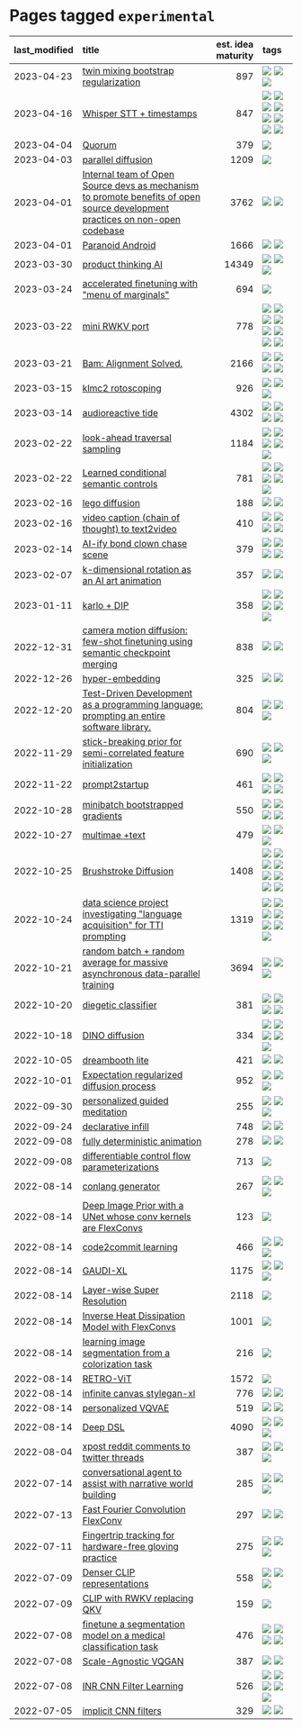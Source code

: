 # Pages tagged `experimental`

|last_modified|title|est. idea maturity|tags
|:---|:---|---:|:---|
|2023-04-23|[twin mixing bootstrap regularization](../twin_mixing_dropout.md)|897|[![](https://img.shields.io/badge/tag-experimental-eac1b9)](../tags/experimental.md) [![](https://img.shields.io/badge/tag-optimization-a9524c)](../tags/optimization.md) [![](https://img.shields.io/badge/tag-scaling-d5ffe)](../tags/scaling.md)|
|2023-04-16|[Whisper STT + timestamps](../whisper-stt-plus-timestamps.md)|847|[![](https://img.shields.io/badge/tag-colab-2b1421)](../tags/colab.md) [![](https://img.shields.io/badge/tag-dataset-fecb83)](../tags/dataset.md) [![](https://img.shields.io/badge/tag-experimental-eac1b9)](../tags/experimental.md) [![](https://img.shields.io/badge/tag-meta-997e5)](../tags/meta.md) [![](https://img.shields.io/badge/tag-prompting-ff6770)](../tags/prompting.md) [![](https://img.shields.io/badge/tag-publicgood-da6994)](../tags/publicgood.md) [![](https://img.shields.io/badge/tag-stability-734214)](../tags/stability.md) [![](https://img.shields.io/badge/tag-tooling-4aea2)](../tags/tooling.md)|
|2023-04-04|[Quorum](../quorum.md)|379|[![](https://img.shields.io/badge/tag-experimental-eac1b9)](../tags/experimental.md)|
|2023-04-03|[parallel diffusion](../parallel-diffusion.md)|1209|[![](https://img.shields.io/badge/tag-experimental-eac1b9)](../tags/experimental.md)|
|2023-04-01|[Internal team of Open Source devs as mechanism to promote benefits of open source development practices on non-open codebase](../store_walker.md)|3762|[![](https://img.shields.io/badge/tag-experimental-eac1b9)](../tags/experimental.md) [![](https://img.shields.io/badge/tag-stability-734214)](../tags/stability.md)|
|2023-04-01|[Paranoid Android](../paranoid-android.md)|1666|[![](https://img.shields.io/badge/tag-alignment-112e27)](../tags/alignment.md) [![](https://img.shields.io/badge/tag-experimental-eac1b9)](../tags/experimental.md)|
|2023-03-30|[product thinking AI](../product_thinking_ai.md)|14349|[![](https://img.shields.io/badge/tag-experimental-eac1b9)](../tags/experimental.md) [![](https://img.shields.io/badge/tag-foundation-7fe3bd)](../tags/foundation.md) [![](https://img.shields.io/badge/tag-tooling-4aea2)](../tags/tooling.md)|
|2023-03-24|[accelerated finetuning with "menu of marginals"](../menu_of_marginals.md)|694|[![](https://img.shields.io/badge/tag-experimental-eac1b9)](../tags/experimental.md)|
|2023-03-22|[mini RWKV port](../rust_rwkv.md)|778|[![](https://img.shields.io/badge/tag-RNN-0e5ec)](../tags/RNN.md) [![](https://img.shields.io/badge/tag-completed-4bcfd8)](../tags/completed.md) [![](https://img.shields.io/badge/tag-experimental-eac1b9)](../tags/experimental.md) [![](https://img.shields.io/badge/tag-ggml-36f98)](../tags/ggml.md) [![](https://img.shields.io/badge/tag-mobilenet-3a9a4f)](../tags/mobilenet.md) [![](https://img.shields.io/badge/tag-model_compression-d9f12f)](../tags/model_compression.md) [![](https://img.shields.io/badge/tag-tooling-4aea2)](../tags/tooling.md) [![](https://img.shields.io/badge/tag-wip-4a3565)](../tags/wip.md)|
|2023-03-21|[Bam: Alignment Solved.](../ezmode_alignment.md)|2166|[![](https://img.shields.io/badge/tag-alignment-112e27)](../tags/alignment.md) [![](https://img.shields.io/badge/tag-dataset-fecb83)](../tags/dataset.md) [![](https://img.shields.io/badge/tag-experimental-eac1b9)](../tags/experimental.md) [![](https://img.shields.io/badge/tag-meta-997e5)](../tags/meta.md)|
|2023-03-15|[klmc2 rotoscoping](../klmc2_rotoscoping.md)|926|[![](https://img.shields.io/badge/tag-animation-3a20e)](../tags/animation.md) [![](https://img.shields.io/badge/tag-experimental-eac1b9)](../tags/experimental.md) [![](https://img.shields.io/badge/tag-tooling-4aea2)](../tags/tooling.md)|
|2023-03-14|[audioreactive tide](../audioreactive_tide.md)|4302|[![](https://img.shields.io/badge/tag-animation-3a20e)](../tags/animation.md) [![](https://img.shields.io/badge/tag-completed-4bcfd8)](../tags/completed.md) [![](https://img.shields.io/badge/tag-experimental-eac1b9)](../tags/experimental.md) [![](https://img.shields.io/badge/tag-publication-6a156e)](../tags/publication.md)|
|2023-02-22|[look-ahead traversal sampling](../look-ahead-traversal-sampling.md)|1184|[![](https://img.shields.io/badge/tag-MCMC-b59164)](../tags/MCMC.md) [![](https://img.shields.io/badge/tag-animation-3a20e)](../tags/animation.md) [![](https://img.shields.io/badge/tag-control-2b1224)](../tags/control.md) [![](https://img.shields.io/badge/tag-experimental-eac1b9)](../tags/experimental.md) [![](https://img.shields.io/badge/tag-image_generation-d548d8)](../tags/image_generation.md)|
|2023-02-22|[Learned conditional semantic controls](../learned-conditional-semantic-controls.md)|781|[![](https://img.shields.io/badge/tag-animation-3a20e)](../tags/animation.md) [![](https://img.shields.io/badge/tag-colab-2b1421)](../tags/colab.md) [![](https://img.shields.io/badge/tag-experimental-eac1b9)](../tags/experimental.md) [![](https://img.shields.io/badge/tag-prompting-ff6770)](../tags/prompting.md) [![](https://img.shields.io/badge/tag-tooling-4aea2)](../tags/tooling.md)|
|2023-02-16|[lego diffusion](../lego-diffusion.md)|188|[![](https://img.shields.io/badge/tag-dataset-fecb83)](../tags/dataset.md) [![](https://img.shields.io/badge/tag-experimental-eac1b9)](../tags/experimental.md)|
|2023-02-16|[video caption (chain of thought) to text2video](../video_caption_transfer.md)|410|[![](https://img.shields.io/badge/tag-animation-3a20e)](../tags/animation.md) [![](https://img.shields.io/badge/tag-experimental-eac1b9)](../tags/experimental.md) [![](https://img.shields.io/badge/tag-prompting-ff6770)](../tags/prompting.md) [![](https://img.shields.io/badge/tag-tooling-4aea2)](../tags/tooling.md)|
|2023-02-14|[AI-ify bond clown chase scene](../bond_clown_chase_scene.md)|379|[![](https://img.shields.io/badge/tag-animation-3a20e)](../tags/animation.md) [![](https://img.shields.io/badge/tag-experimental-eac1b9)](../tags/experimental.md) [![](https://img.shields.io/badge/tag-foundation-7fe3bd)](../tags/foundation.md) [![](https://img.shields.io/badge/tag-wip-4a3565)](../tags/wip.md)|
|2023-02-07|[k-dimensional rotation as an AI art animation](../kd_rotation_as_ai_art_animation.md)|357|[![](https://img.shields.io/badge/tag-animation-3a20e)](../tags/animation.md) [![](https://img.shields.io/badge/tag-experimental-eac1b9)](../tags/experimental.md)|
|2023-01-11|[karlo + DIP](../karlo-dip.md)|358|[![](https://img.shields.io/badge/tag-deepimageprior-96f12e)](../tags/deepimageprior.md) [![](https://img.shields.io/badge/tag-experimental-eac1b9)](../tags/experimental.md) [![](https://img.shields.io/badge/tag-imagegeneration-5e378d)](../tags/imagegeneration.md) [![](https://img.shields.io/badge/tag-prior-394ee4)](../tags/prior.md) [![](https://img.shields.io/badge/tag-wip-4a3565)](../tags/wip.md)|
|2022-12-31|[camera motion diffusion: few-shot finetuning using semantic checkpoint merging](../residual_checkpoint_finetune_for_motion_transfer.md)|838|[![](https://img.shields.io/badge/tag-animation-3a20e)](../tags/animation.md) [![](https://img.shields.io/badge/tag-experimental-eac1b9)](../tags/experimental.md)|
|2022-12-26|[hyper-embedding](../hyperembedding.md)|325|[![](https://img.shields.io/badge/tag-experimental-eac1b9)](../tags/experimental.md) [![](https://img.shields.io/badge/tag-wip-4a3565)](../tags/wip.md)|
|2022-12-20|[Test-Driven Development as a programming language: prompting an entire software library.](../tdd_is_2_op.md)|804|[![](https://img.shields.io/badge/tag-experimental-eac1b9)](../tags/experimental.md) [![](https://img.shields.io/badge/tag-prompting-ff6770)](../tags/prompting.md) [![](https://img.shields.io/badge/tag-tooling-4aea2)](../tags/tooling.md)|
|2022-11-29|[stick-breaking prior for semi-correlated feature initialization](../stickbreaking-init.md)|690|[![](https://img.shields.io/badge/tag-experimental-eac1b9)](../tags/experimental.md) [![](https://img.shields.io/badge/tag-modeling-98b52b)](../tags/modeling.md) [![](https://img.shields.io/badge/tag-wip-4a3565)](../tags/wip.md)|
|2022-11-22|[prompt2startup](../prompt2startup.md)|461|[![](https://img.shields.io/badge/tag-animation-3a20e)](../tags/animation.md) [![](https://img.shields.io/badge/tag-experimental-eac1b9)](../tags/experimental.md) [![](https://img.shields.io/badge/tag-prompting-ff6770)](../tags/prompting.md) [![](https://img.shields.io/badge/tag-tooling-4aea2)](../tags/tooling.md)|
|2022-10-28|[minibatch bootstrapped gradients](../minibatch-bootstrapped-gradients.md)|550|[![](https://img.shields.io/badge/tag-experimental-eac1b9)](../tags/experimental.md) [![](https://img.shields.io/badge/tag-optimization-a9524c)](../tags/optimization.md) [![](https://img.shields.io/badge/tag-training-ebbec3)](../tags/training.md) [![](https://img.shields.io/badge/tag-wip-4a3565)](../tags/wip.md)|
|2022-10-27|[multimae +text](../multimae_w_text.md)|479|[![](https://img.shields.io/badge/tag-experimental-eac1b9)](../tags/experimental.md) [![](https://img.shields.io/badge/tag-prompting-ff6770)](../tags/prompting.md) [![](https://img.shields.io/badge/tag-text-869cae)](../tags/text.md)|
|2022-10-25|[Brushstroke Diffusion](../brushstroke-diffusion.md)|1408|[![](https://img.shields.io/badge/tag-artisticstyletransfer-3c7f53)](../tags/artisticstyletransfer.md) [![](https://img.shields.io/badge/tag-creativity-22d494)](../tags/creativity.md) [![](https://img.shields.io/badge/tag-deepgenerativemodeling-90446b)](../tags/deepgenerativemodeling.md) [![](https://img.shields.io/badge/tag-experimental-eac1b9)](../tags/experimental.md) [![](https://img.shields.io/badge/tag-imageprocessing-35d2ce)](../tags/imageprocessing.md) [![](https://img.shields.io/badge/tag-modeltraining-8e95e2)](../tags/modeltraining.md) [![](https://img.shields.io/badge/tag-painting-be4650)](../tags/painting.md) [![](https://img.shields.io/badge/tag-wip-4a3565)](../tags/wip.md)|
|2022-10-24|[data science project investigating "language acquisition" for TTI prompting](../tti_language_aqcuisition.md)|1319|[![](https://img.shields.io/badge/tag-alignment-112e27)](../tags/alignment.md) [![](https://img.shields.io/badge/tag-dataset-fecb83)](../tags/dataset.md) [![](https://img.shields.io/badge/tag-experimental-eac1b9)](../tags/experimental.md) [![](https://img.shields.io/badge/tag-prompting-ff6770)](../tags/prompting.md) [![](https://img.shields.io/badge/tag-publication-6a156e)](../tags/publication.md) [![](https://img.shields.io/badge/tag-publicgood-da6994)](../tags/publicgood.md) [![](https://img.shields.io/badge/tag-stability-734214)](../tags/stability.md)|
|2022-10-21|[random batch + random average for massive asynchronous data-parallel training](../async-evolutionary-ddp.md)|3694|[![](https://img.shields.io/badge/tag-experimental-eac1b9)](../tags/experimental.md) [![](https://img.shields.io/badge/tag-foundation-7fe3bd)](../tags/foundation.md) [![](https://img.shields.io/badge/tag-tooling-4aea2)](../tags/tooling.md)|
|2022-10-20|[diegetic classifier](../diegetic-classifier.md)|381|[![](https://img.shields.io/badge/tag-audio-1dc0d1)](../tags/audio.md) [![](https://img.shields.io/badge/tag-classification-4d5a4)](../tags/classification.md) [![](https://img.shields.io/badge/tag-experimental-eac1b9)](../tags/experimental.md) [![](https://img.shields.io/badge/tag-text_to_sound-e168be)](../tags/text_to_sound.md)|
|2022-10-18|[DINO diffusion](../DINO-diffusion.md)|334|[![](https://img.shields.io/badge/tag-completed-4bcfd8)](../tags/completed.md) [![](https://img.shields.io/badge/tag-experimental-eac1b9)](../tags/experimental.md) [![](https://img.shields.io/badge/tag-nerf-e7673c)](../tags/nerf.md) [![](https://img.shields.io/badge/tag-tooling-4aea2)](../tags/tooling.md) [![](https://img.shields.io/badge/tag-wip-4a3565)](../tags/wip.md)|
|2022-10-05|[dreambooth lite](../dreambooth-lite.md)|421|[![](https://img.shields.io/badge/tag-experimental-eac1b9)](../tags/experimental.md) [![](https://img.shields.io/badge/tag-tooling-4aea2)](../tags/tooling.md)|
|2022-10-01|[Expectation regularized diffusion process](../expectation-regularized-diffusion.md)|952|[![](https://img.shields.io/badge/tag-experimental-eac1b9)](../tags/experimental.md) [![](https://img.shields.io/badge/tag-stability-734214)](../tags/stability.md) [![](https://img.shields.io/badge/tag-wip-4a3565)](../tags/wip.md)|
|2022-09-30|[personalized guided meditation](../personalized-guided-meditation.md)|255|[![](https://img.shields.io/badge/tag-dataset-fecb83)](../tags/dataset.md) [![](https://img.shields.io/badge/tag-experimental-eac1b9)](../tags/experimental.md) [![](https://img.shields.io/badge/tag-prompting-ff6770)](../tags/prompting.md)|
|2022-09-24|[declarative infill](../declarative-infill.md)|748|[![](https://img.shields.io/badge/tag-MILESTONE_POC-fe4dc)](../tags/MILESTONE_POC.md) [![](https://img.shields.io/badge/tag-experimental-eac1b9)](../tags/experimental.md)|
|2022-09-08|[fully deterministic animation](../fully-deterministic-animation.md)|278|[![](https://img.shields.io/badge/tag-animation-3a20e)](../tags/animation.md) [![](https://img.shields.io/badge/tag-experimental-eac1b9)](../tags/experimental.md)|
|2022-09-08|[differentiable control flow parameterizations](../differentiable-control-flow-parameterizations.md)|713|[![](https://img.shields.io/badge/tag-experimental-eac1b9)](../tags/experimental.md)|
|2022-08-14|[conlang generator](../conlang_lm.md)|267|[![](https://img.shields.io/badge/tag-carp-cc5ed7)](../tags/carp.md) [![](https://img.shields.io/badge/tag-dataset-fecb83)](../tags/dataset.md) [![](https://img.shields.io/badge/tag-experimental-eac1b9)](../tags/experimental.md)|
|2022-08-14|[Deep Image Prior with a UNet whose conv kernels are FlexConvs](../FlexConv_DIP.md)|123|[![](https://img.shields.io/badge/tag-experimental-eac1b9)](../tags/experimental.md)|
|2022-08-14|[code2commit learning](../code2commit-learning.md)|466|[![](https://img.shields.io/badge/tag-carp-cc5ed7)](../tags/carp.md) [![](https://img.shields.io/badge/tag-experimental-eac1b9)](../tags/experimental.md) [![](https://img.shields.io/badge/tag-foundation-7fe3bd)](../tags/foundation.md)|
|2022-08-14|[GAUDI-XL](../gaudi-xl.md)|1175|[![](https://img.shields.io/badge/tag-animation-3a20e)](../tags/animation.md) [![](https://img.shields.io/badge/tag-experimental-eac1b9)](../tags/experimental.md) [![](https://img.shields.io/badge/tag-foundation-7fe3bd)](../tags/foundation.md)|
|2022-08-14|[Layer-wise Super Resolution](../layerwise-and-objectwise-inpainting-and-super-resolution.md)|2118|[![](https://img.shields.io/badge/tag-experimental-eac1b9)](../tags/experimental.md)|
|2022-08-14|[Inverse Heat Dissipation Model with FlexConvs](../IHDM_with_FlexConvs.md)|1001|[![](https://img.shields.io/badge/tag-experimental-eac1b9)](../tags/experimental.md)|
|2022-08-14|[learning image segmentation from a colorization task](../learning_image_segmentation_from_a_colorization_task.md)|216|[![](https://img.shields.io/badge/tag-experimental-eac1b9)](../tags/experimental.md)|
|2022-08-14|[RETRO-ViT](../RETRO-ViT.md)|1572|[![](https://img.shields.io/badge/tag-experimental-eac1b9)](../tags/experimental.md)|
|2022-08-14|[infinite canvas stylegan-xl](../infinite-canvas-stylegan-xl.md)|776|[![](https://img.shields.io/badge/tag-animation-3a20e)](../tags/animation.md) [![](https://img.shields.io/badge/tag-experimental-eac1b9)](../tags/experimental.md)|
|2022-08-14|[personalized VQVAE](../personalized-vqvae.md)|519|[![](https://img.shields.io/badge/tag-experimental-eac1b9)](../tags/experimental.md) [![](https://img.shields.io/badge/tag-tooling-4aea2)](../tags/tooling.md)|
|2022-08-14|[Deep DSL](../multistage-unsupervised-deep-DSL-learning-from-prompts-data.md)|4090|[![](https://img.shields.io/badge/tag-experimental-eac1b9)](../tags/experimental.md) [![](https://img.shields.io/badge/tag-prompting-ff6770)](../tags/prompting.md) [![](https://img.shields.io/badge/tag-tooling-4aea2)](../tags/tooling.md)|
|2022-08-04|[xpost reddit comments to twitter threads](../reddit2twitter.md)|387|[![](https://img.shields.io/badge/tag-experimental-eac1b9)](../tags/experimental.md) [![](https://img.shields.io/badge/tag-publicgood-da6994)](../tags/publicgood.md) [![](https://img.shields.io/badge/tag-tooling-4aea2)](../tags/tooling.md)|
|2022-07-14|[conversational agent to assist with narrative world building](../world-building-agent.md)|285|[![](https://img.shields.io/badge/tag-dataset-fecb83)](../tags/dataset.md) [![](https://img.shields.io/badge/tag-experimental-eac1b9)](../tags/experimental.md) [![](https://img.shields.io/badge/tag-prompting-ff6770)](../tags/prompting.md)|
|2022-07-13|[Fast Fourier Convolution FlexConv](../FFC-Flexconv.md)|297|[![](https://img.shields.io/badge/tag-experimental-eac1b9)](../tags/experimental.md) [![](https://img.shields.io/badge/tag-tooling-4aea2)](../tags/tooling.md)|
|2022-07-11|[Fingertrip tracking for hardware-free gloving practice](../fingertrip_tracking_for_hardware_free_gloveing_practice.md)|275|[![](https://img.shields.io/badge/tag-experimental-eac1b9)](../tags/experimental.md) [![](https://img.shields.io/badge/tag-tooling-4aea2)](../tags/tooling.md) [![](https://img.shields.io/badge/tag-wip-4a3565)](../tags/wip.md)|
|2022-07-09|[Denser CLIP representations](../denser-CLIP.md)|558|[![](https://img.shields.io/badge/tag-experimental-eac1b9)](../tags/experimental.md) [![](https://img.shields.io/badge/tag-tooling-4aea2)](../tags/tooling.md) [![](https://img.shields.io/badge/tag-wip-4a3565)](../tags/wip.md)|
|2022-07-09|[CLIP with RWKV replacing QKV](../RWKV-CLIP.md)|159|[![](https://img.shields.io/badge/tag-experimental-eac1b9)](../tags/experimental.md)|
|2022-07-08|[finetune a segmentation model on a medical classification task](../finetune_a_segmentation_model_on_a_medical_classification_task.md)|476|[![](https://img.shields.io/badge/tag-experimental-eac1b9)](../tags/experimental.md) [![](https://img.shields.io/badge/tag-image_processing-834fc2)](../tags/image_processing.md) [![](https://img.shields.io/badge/tag-medical_image_analysis-fe76cf)](../tags/medical_image_analysis.md) [![](https://img.shields.io/badge/tag-tooling-4aea2)](../tags/tooling.md)|
|2022-07-08|[Scale-Agnostic VQGAN](../scale-agnostic_VQGAN.md)|387|[![](https://img.shields.io/badge/tag-experimental-eac1b9)](../tags/experimental.md) [![](https://img.shields.io/badge/tag-image_generation-d548d8)](../tags/image_generation.md)|
|2022-07-08|[INR CNN Filter Learning](../INR_CNN_filter_learning.md)|526|[![](https://img.shields.io/badge/tag-CNN-7c795e)](../tags/CNN.md) [![](https://img.shields.io/badge/tag-INR-95bed6)](../tags/INR.md) [![](https://img.shields.io/badge/tag-deep_learning-1743a)](../tags/deep_learning.md) [![](https://img.shields.io/badge/tag-experimental-eac1b9)](../tags/experimental.md) [![](https://img.shields.io/badge/tag-filter_learning-c92725)](../tags/filter_learning.md)|
|2022-07-05|[implicit CNN filters](../implicit-cnn-filters.md)|329|[![](https://img.shields.io/badge/tag-experimental-eac1b9)](../tags/experimental.md) [![](https://img.shields.io/badge/tag-wip-4a3565)](../tags/wip.md)|